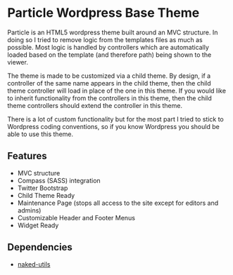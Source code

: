 # Particle Wordpress Base Theme

Particle is an HTML5 wordpress theme built around an MVC structure. In doing so I tried to remove logic from the templates files as much as possible. Most logic is handled by controllers which are automatically loaded based on the template (and therefore path) being shown to the viewer. 

The theme is made to be customized via a child theme. By design, if a controller of the same name appears in the child theme, then the child theme controller will load in place of the one in this theme. If you would like to inherit functionality from the controllers in this theme, then the child theme controllers should extend the controller in this theme.

There is a lot of custom functionality but for the most part I tried to stick to Wordpress coding conventions, so if you know Wordpress you should be able to use this theme.

## Features
- MVC structure
- Compass (SASS) integration
- Twitter Bootstrap
- Child Theme Ready
- Maintenance Page (stops all access to the site except for editors and admins)
- Customizable Header and Footer Menus
- Widget Ready

## Dependencies
- [naked-utils](https://github.com/dremonkey/wp-naked-utils)